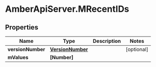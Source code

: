 # AmberApiServer.MRecentIDs

## Properties
Name | Type | Description | Notes
------------ | ------------- | ------------- | -------------
**versionNumber** | [**VersionNumber**](VersionNumber.md) |  | [optional] 
**mValues** | **[Number]** |  | 
